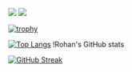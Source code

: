 ![](https://komarev.com/ghpvc/?username=Rohan-dev-C&style=flat&color=DC143C)
![](https://img.shields.io/github/followers/Rohan-dev-C?style=social)

[![trophy](https://github-profile-trophy.vercel.app/?username=Rohan-dev-C&column=8&theme=gruvbox&no-frame=true)](https://github.com/ryo-ma/github-profile-trophy)

[![Top Langs](https://github-readme-stats.vercel.app/api/top-langs/?username=Rohan-dev-C&theme=onedark)](https://github.com/anuraghazra/github-readme-stats)
!Rohan's GitHub stats


[![GitHub Streak](https://github-readme-streak-stats.herokuapp.com/?user=Rohan-dev-C&theme=tokyonight)](https://git.io/streak-stats)
<!--
**Mikah-Kainen/Mikah-Kainen** is a ✨ _special_ ✨ repository because its `README.md` (this file) appears on your GitHub profile.

Here are some ideas to get you started:

- 🔭 I’m currently working on ...
- 🌱 I’m currently learning ...
- 👯 I’m looking to collaborate on ...
- 🤔 I’m looking for help with ...
- 💬 Ask me about ...
- 📫 How to reach me: ...
- 😄 Pronouns: ...
- ⚡ Fun fact: ...
-->

